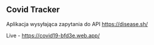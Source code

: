 ## Covid Tracker

Aplikacja wysyłająca zapytania do API https://disease.sh/

Live - https://covid19-bfd3e.web.app/
